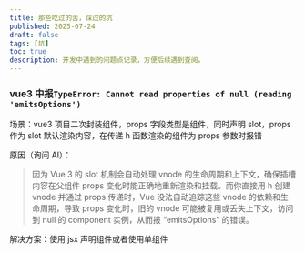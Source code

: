 ```yaml
---
title: 那些吃过的苦，踩过的坑
published: 2025-07-24
draft: false
tags: [坑]
toc: true
description: 开发中遇到的问题点记录，方便后续遇到查阅。
---
```


### vue3 中报`TypeError: Cannot read properties of null (reading 'emitsOptions')`

场景：vue3 项目二次封装组件，props 字段类型是组件，同时声明 slot，props 作为 slot 默认渲染内容，在传递 h 函数渲染的组件为 props 参数时报错

原因（询问 AI）：

> 因为 Vue
> 3 的 slot 机制会自动处理 vnode 的生命周期和上下文，确保插槽内容在父组件 props 变化时能正确地重新渲染和挂载。而你直接用 h 创建 vnode 并通过 props 传递时，Vue 没法自动追踪这些 vnode 的依赖和生命周期，导致 props 变化时，旧的 vnode 可能被复用或丢失上下文，访问到 null 的 component 实例，从而报 “emitsOptions” 的错误。

解决方案：使用 jsx 声明组件或者使用单组件
